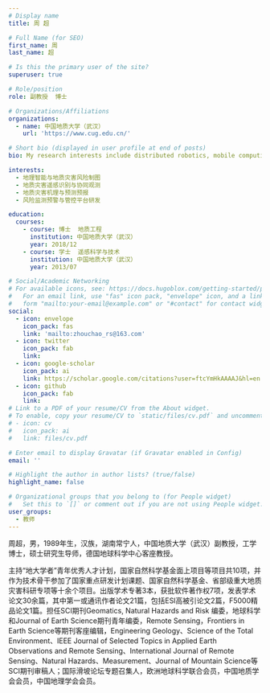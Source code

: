 ```yaml
---
# Display name
title: 周 超

# Full Name (for SEO)
first_name: 周
last_name: 超

# Is this the primary user of the site?
superuser: true

# Role/position
role: 副教授  博士

# Organizations/Affiliations
organizations:
  - name: 中国地质大学（武汉）
    url: 'https://www.cug.edu.cn/'

# Short bio (displayed in user profile at end of posts)
bio: My research interests include distributed robotics, mobile computing and programmable matter.

interests:
  - 地理智能与地质灾害风险制图
  - 地质灾害遥感识别与协同观测
  - 地质灾害机理与预测预报
  - 风险监测预警与管控平台研发

education:
  courses:
    - course: 博士  地质工程
      institution: 中国地质大学（武汉）
      year: 2018/12
    - course: 学士  遥感科学与技术
      institution: 中国地质大学（武汉）
      year: 2013/07

# Social/Academic Networking
# For available icons, see: https://docs.hugoblox.com/getting-started/page-builder/#icons
#   For an email link, use "fas" icon pack, "envelope" icon, and a link in the
#   form "mailto:your-email@example.com" or "#contact" for contact widget.
social:
  - icon: envelope
    icon_pack: fas
    link: 'mailto:zhouchao_rs@163.com'
  - icon: twitter
    icon_pack: fab
    link: 
  - icon: google-scholar
    icon_pack: ai
    link: https://scholar.google.com/citations?user=ftcYmHkAAAAJ&hl=en
  - icon: github
    icon_pack: fab
    link: 
# Link to a PDF of your resume/CV from the About widget.
# To enable, copy your resume/CV to `static/files/cv.pdf` and uncomment the lines below.
# - icon: cv
#   icon_pack: ai
#   link: files/cv.pdf

# Enter email to display Gravatar (if Gravatar enabled in Config)
email: ''

# Highlight the author in author lists? (true/false)
highlight_name: false

# Organizational groups that you belong to (for People widget)
#   Set this to `[]` or comment out if you are not using People widget.
user_groups:
  - 教师
---
```


周超，男，1989年生，汉族，湖南常宁人，中国地质大学（武汉）副教授，工学博士，硕士研究生导师，德国地球科学中心客座教授。

主持“地大学者”青年优秀人才计划，国家自然科学基金面上项目等项目共10项，并作为技术骨干参加了国家重点研发计划课题、国家自然科学基金、省部级重大地质灾害科研专项等十余个项目。出版学术专著3本，获批软件著作权7项，发表学术论文30余篇，其中第一或通讯作者论文21篇，包括ESI高被引论文2篇，F5000精品论文1篇。担任SCI期刊Geomatics, Natural Hazards and Risk 编委，地球科学和Journal of Earth Science期刊青年编委，Remote Sensing，Frontiers in Earth Science等期刊客座编辑，Engineering Geology、Science of the Total Environment、IEEE Journal of Selected Topics in Applied Earth Observations and Remote Sensing、International Journal of Remote Sensing、Natural Hazards、Measurement、Journal of Mountain Science等SCI期刊审稿人；国际滑坡论坛专题召集人，欧洲地球科学联合会员，中国地质学会会员，中国地理学会会员。
